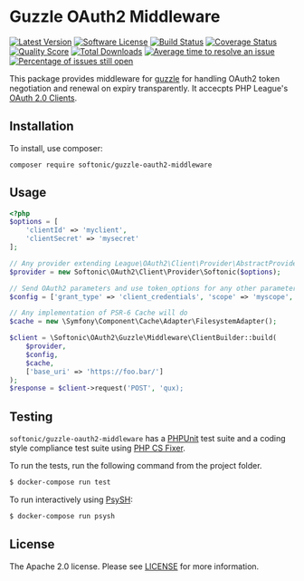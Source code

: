 Guzzle OAuth2 Middleware
=====

[![Latest Version](https://img.shields.io/github/release/softonic/guzzle-oauth2-middleware.svg?style=flat-square)](https://github.com/softonic/guzzle-oauth2-middleware/releases)
[![Software License](https://img.shields.io/badge/license-Apache%202.0-blue.svg?style=flat-square)](LICENSE.md)
[![Build Status](https://img.shields.io/travis/softonic/guzzle-oauth2-middleware/master.svg?style=flat-square)](https://travis-ci.org/softonic/guzzle-oauth2-middleware)
[![Coverage Status](https://img.shields.io/scrutinizer/coverage/g/softonic/guzzle-oauth2-middleware.svg?style=flat-square)](https://scrutinizer-ci.com/g/softonic/guzzle-oauth2-middleware/code-structure)
[![Quality Score](https://img.shields.io/scrutinizer/g/softonic/guzzle-oauth2-middleware.svg?style=flat-square)](https://scrutinizer-ci.com/g/softonic/guzzle-oauth2-middleware)
[![Total Downloads](https://img.shields.io/packagist/dt/softonic/guzzle-oauth2-middleware.svg?style=flat-square)](https://packagist.org/packages/softonic/guzzle-oauth2-middleware)
[![Average time to resolve an issue](http://isitmaintained.com/badge/resolution/softonic/guzzle-oauth2-middleware.svg?style=flat-square)](http://isitmaintained.com/project/softonic/guzzle-oauth2-middleware "Average time to resolve an issue")
[![Percentage of issues still open](http://isitmaintained.com/badge/open/softonic/guzzle-oauth2-middleware.svg?style=flat-square)](http://isitmaintained.com/project/softonic/guzzle-oauth2-middleware "Percentage of issues still open")

This package provides middleware for [guzzle](https://github.com/guzzle/guzzle/) for handling OAuth2 token negotiation and renewal on expiry transparently. It accecpts PHP League's [OAuth 2.0 Clients](https://github.com/thephpleague/oauth2-client).

Installation
-------

To install, use composer:

```
composer require softonic/guzzle-oauth2-middleware
```

Usage
-------

``` php
<?php
$options = [
    'clientId' => 'myclient',
    'clientSecret' => 'mysecret'
];

// Any provider extending League\OAuth2\Client\Provider\AbstractProvider will do
$provider = new Softonic\OAuth2\Client\Provider\Softonic($options);

// Send OAuth2 parameters and use token_options for any other parameters your OAuth2 provider needs
$config = ['grant_type' => 'client_credentials', 'scope' => 'myscope', 'token_options' => ['audience' => 'test_audience']];

// Any implementation of PSR-6 Cache will do
$cache = new \Symfony\Component\Cache\Adapter\FilesystemAdapter();

$client = \Softonic\OAuth2\Guzzle\Middleware\ClientBuilder::build(
    $provider,
    $config,
    $cache,
    ['base_uri' => 'https://foo.bar/']
);
$response = $client->request('POST', 'qux);


```


Testing
-------

`softonic/guzzle-oauth2-middleware` has a [PHPUnit](https://phpunit.de) test suite and a coding style compliance test suite using [PHP CS Fixer](http://cs.sensiolabs.org/).

To run the tests, run the following command from the project folder.

``` bash
$ docker-compose run test
```

To run interactively using [PsySH](http://psysh.org/):
``` bash
$ docker-compose run psysh
```

License
-------

The Apache 2.0 license. Please see [LICENSE](LICENSE) for more information.

[PSR-2]: http://www.php-fig.org/psr/psr-2/
[PSR-4]: http://www.php-fig.org/psr/psr-4/
